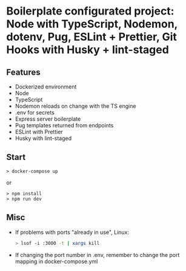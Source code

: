 # Boilerplate configurated project: Node with TypeScript, Nodemon, dotenv, Pug, ESLint + Prettier, Git Hooks with Husky + lint-staged

## Features

- Dockerized environment
- Node
- TypeScript
- Nodemon reloads on change with the TS engine
- .env for secrets
- Express server boilerplate
- Pug templates returned from endpoints
- ESLint with Prettier
- Husky with lint-staged

## Start

```nodejs
> docker-compose up
```

or

```nodejs
> npm install
> npm run dev
```

## Misc

- If problems with ports "already in use", Linux:

    ```bash
    > lsof -i :3000 -t | xargs kill
    ```

- If changing the port number in .env, remember to change the port mapping in docker-compose.yml
